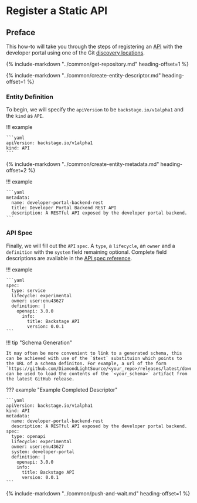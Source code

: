 # Register a Static API

## Preface

This how-to will take you through the steps of registering an [API](../explanations/component.md) with the developer portal using one of the Git [discovery locations](../references/discovery-locations.md).

{%
  include-markdown "../common/get-repository.md"
  heading-offset=1
%}

{%
  include-markdown "../common/create-entity-descriptor.md"
  heading-offset=1
%}

### Entity Definition

To begin, we will specify the `apiVersion` to be `backstage.io/v1alpha1` and the `kind` as `API`.

!!! example

    ```yaml
    apiVersion: backstage.io/v1alpha1
    kind: API
    ```

{%
  include-markdown "../common/create-entity-metadata.md"
  heading-offset=2
%}

!!! example

    ```yaml
    metadata:
      name: developer-portal-backend-rest
      title: Developer Portal Backend REST API
      description: A RESTful API exposed by the developer portal backend.
    ```

### API Spec

Finally, we will fill out the `API` `spec`. A `type`, a `lifecycle`, an `owner` and a `definition` with the `system` field remaining optional. Complete field descriptions are available in the [API spec reference](../references/api-spec.md).

!!! example

    ```yaml
    spec:
      type: service
      lifecycle: experimental
      owner: user:enu43627
      definition: |
        openapi: 3.0.0
          info:
            title: Backstage API
            version: 0.0.1
    ```

!!! tip "Schema Generation"

    It may often be more convenient to link to a generated schema, this can be achieved with use of the `$text` substituion which points to the URL of a schema definiton. For example, a url of the form `https://github.com/DiamondLightSource/<your_repo>/releases/latest/download/<your_schema_file>` can be used to load the contents of the `<your_schema>` artifact from the latest GitHub release.

??? example "Example Completed Descriptor"

    ```yaml
    apiVersion: backstage.io/v1alpha1
    kind: API
    metadata:
      name: developer-portal-backend-rest
      description: A RESTful API exposed by the developer portal backend.
    spec:
      type: openapi
      lifecycle: experimental
      owner: user:enu43627
      system: developer-portal
      definition: |
        openapi: 3.0.0
        info:
          title: Backstage API
          version: 0.0.1
    ```

{%
  include-markdown "../common/push-and-wait.md"
  heading-offset=1
%}
